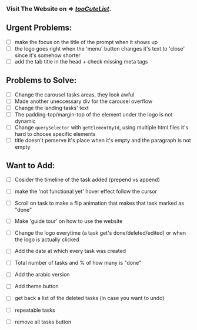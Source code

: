 ### Visit The Website on => *[tooCuteList](https://toocutelist.netlify.app/)*.
## Urgent Problems:
- [ ] make the focus on the title of the prompt when it shows up
- [ ] the logo goes right when the 'menu' button changes it's text to 'close' since it's somehow shorter
- [ ] add the tab title in the head + check missing meta tags
## Problems to Solve:
- [ ] Change the carousel tasks areas, they look awful
- [ ] Made another uneccessary div for the carousel overflow
- [ ] Change the landing tasks' text
- [ ] The padding-top/margin-top of the element under the logo is not dynamic
- [ ] Change `querySelector` with `getElementById`, using multiple html files it's hard to choose specific elements
- [ ] title doesn't perserve it's place when it's empty and the paragraph is not empty
## Want to Add:
- [ ] Cosider the timeline of the task added (prepend vs append)
- [ ] make the 'not functional yet' hover effect follow the cursor
- [ ] Scroll on task to make a flip animation that makes that task marked as "done"
- [ ] Make 'guide tour' on how to use the website
- [ ] Change the logo everytime (a task get's done/deleted/edited) or when the logo is actually clicked
- [ ] Add the date at which every task was created
- [ ] Total number of tasks and % of how many is "done"
- [ ] Add the arabic version
- [ ] Add theme button
- [ ] get back a list of the deleted tasks (in case you want to undo)
- [ ] repeatable tasks
- [ ] remove all tasks button



